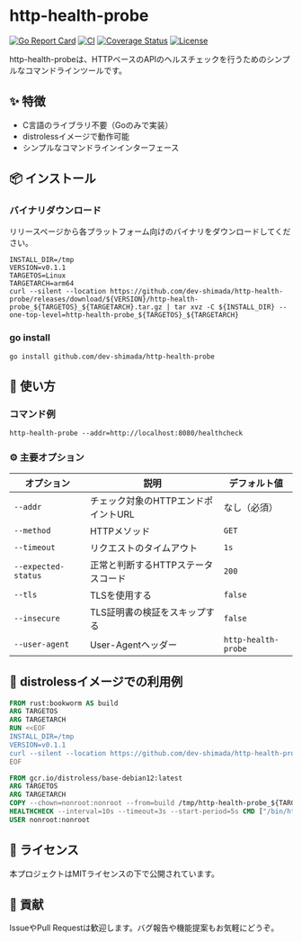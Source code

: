 # http-health-probe

[![Go Report Card](https://goreportcard.com/badge/github.com/dev-shimada/http-health-probe)](https://goreportcard.com/report/github.com/dev-shimada/http-health-probe)
[![CI](https://github.com/dev-shimada/http-health-probe/actions/workflows/CI.yaml/badge.svg)](https://github.com/dev-shimada/http-health-probe/actions/workflows/CI.yaml)
[![Coverage Status](https://coveralls.io/repos/github/dev-shimada/http-health-probe/badge.svg?branch=main)](https://coveralls.io/github/dev-shimada/http-health-probe?branch=main)
[![License](https://img.shields.io/badge/license-MIT-blue)](https://github.com/dev-shimada/http-health-probe/blob/master/LICENSE)

http-health-probeは、HTTPベースのAPIのヘルスチェックを行うためのシンプルなコマンドラインツールです。

## ✨ 特徴

- C言語のライブラリ不要（Goのみで実装）
- distrolessイメージで動作可能
- シンプルなコマンドラインインターフェース

## 📦 インストール

### バイナリダウンロード

リリースページから各プラットフォーム向けのバイナリをダウンロードしてください。
```shell
INSTALL_DIR=/tmp
VERSION=v0.1.1
TARGETOS=Linux
TARGETARCH=arm64
curl --silent --location https://github.com/dev-shimada/http-health-probe/releases/download/${VERSION}/http-health-probe_${TARGETOS}_${TARGETARCH}.tar.gz | tar xvz -C ${INSTALL_DIR} --one-top-level=http-health-probe_${TARGETOS}_${TARGETARCH}
```

### go install

```shell
go install github.com/dev-shimada/http-health-probe
```

## 🚀 使い方

### コマンド例

```shell
http-health-probe --addr=http://localhost:8080/healthcheck
```

### ⚙️ 主要オプション

| オプション          | 説明                                | デフォルト値        |
| ------------------- | ----------------------------------- | ------------------- |
| `--addr`            | チェック対象のHTTPエンドポイントURL | なし（必須）        |
| `--method`          | HTTPメソッド                        | `GET`               |
| `--timeout`         | リクエストのタイムアウト            | `1s`                |
| `--expected-status` | 正常と判断するHTTPステータスコード  | `200`               |
| `--tls`             | TLSを使用する                       | `false`             |
| `--insecure`        | TLS証明書の検証をスキップする       | `false`             |
| `--user-agent`      | User-Agentヘッダー                  | `http-health-probe` |

## 🐳 distrolessイメージでの利用例

```Dockerfile
FROM rust:bookworm AS build
ARG TARGETOS
ARG TARGETARCH
RUN <<EOF
INSTALL_DIR=/tmp
VERSION=v0.1.1
curl --silent --location https://github.com/dev-shimada/http-health-probe/releases/download/${VERSION}/http-health-probe_${TARGETOS}_${TARGETARCH}.tar.gz | tar xvz -C ${INSTALL_DIR} --one-top-level=http-health-probe_${TARGETOS}_${TARGETARCH}
EOF

FROM gcr.io/distroless/base-debian12:latest
ARG TARGETOS
ARG TARGETARCH
COPY --chown=nonroot:nonroot --from=build /tmp/http-health-probe_${TARGETOS}_${TARGETARCH}/http-health-probe /bin/http-health-probe
HEALTHCHECK --interval=10s --timeout=3s --start-period=5s CMD ["/bin/http-health-probe", "--addr=:3000"]
USER nonroot:nonroot
```

## 📝 ライセンス

本プロジェクトはMITライセンスの下で公開されています。

## 🤝 貢献

IssueやPull Requestは歓迎します。バグ報告や機能提案もお気軽にどうぞ。
